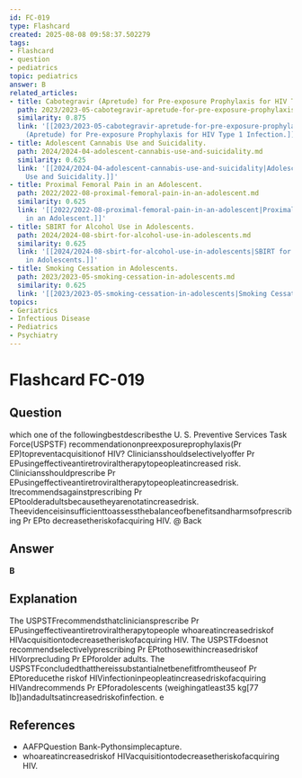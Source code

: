 ```yaml
---
id: FC-019
type: Flashcard
created: 2025-08-08 09:58:37.502279
tags:
- Flashcard
- question
- pediatrics
topic: pediatrics
answer: B
related_articles:
- title: Cabotegravir (Apretude) for Pre-exposure Prophylaxis for HIV Type 1 Infection.
  path: 2023/2023-05-cabotegravir-apretude-for-pre-exposure-prophylaxis-for-hiv-t.md
  similarity: 0.875
  link: '[[2023/2023-05-cabotegravir-apretude-for-pre-exposure-prophylaxis-for-hiv-t|Cabotegravir
    (Apretude) for Pre-exposure Prophylaxis for HIV Type 1 Infection.]]'
- title: Adolescent Cannabis Use and Suicidality.
  path: 2024/2024-04-adolescent-cannabis-use-and-suicidality.md
  similarity: 0.625
  link: '[[2024/2024-04-adolescent-cannabis-use-and-suicidality|Adolescent Cannabis
    Use and Suicidality.]]'
- title: Proximal Femoral Pain in an Adolescent.
  path: 2022/2022-08-proximal-femoral-pain-in-an-adolescent.md
  similarity: 0.625
  link: '[[2022/2022-08-proximal-femoral-pain-in-an-adolescent|Proximal Femoral Pain
    in an Adolescent.]]'
- title: SBIRT for Alcohol Use in Adolescents.
  path: 2024/2024-08-sbirt-for-alcohol-use-in-adolescents.md
  similarity: 0.625
  link: '[[2024/2024-08-sbirt-for-alcohol-use-in-adolescents|SBIRT for Alcohol Use
    in Adolescents.]]'
- title: Smoking Cessation in Adolescents.
  path: 2023/2023-05-smoking-cessation-in-adolescents.md
  similarity: 0.625
  link: '[[2023/2023-05-smoking-cessation-in-adolescents|Smoking Cessation in Adolescents.]]'
topics:
- Geriatrics
- Infectious Disease
- Pediatrics
- Psychiatry
---
```


# Flashcard FC-019

## Question

which one of the followingbestdescribesthe U. S. Preventive Services Task Force(USPSTF) recommendationonpreexposureprophylaxis(Pr EP)topreventacquisitionof HIV? Cliniciansshouldselectivelyoffer Pr EPusingeffectiveantiretroviraltherapytopeopleatincreased risk. Cliniciansshouldprescribe Pr EPusingeffectiveantiretroviraltherapytopeopleatincreasedrisk. Itrecommendsagainstprescribing Pr EPtoolderadultsbecausetheyarenotatincreasedrisk. Theevidenceisinsufficienttoassessthebalanceofbenefitsandharmsofprescribing Pr EPto decreasetheriskofacquiring HIV. @ Back

## Answer

**B**

## Explanation

The USPSTFrecommendsthatcliniciansprescribe Pr EPusingeffectiveantiretroviraltherapytopeople whoareatincreasedriskof HIVacquisitiontodecreasetheriskofacquiring HIV. The USPSTFdoesnot recommendselectivelyprescribing Pr EPtothosewithincreasedriskof HIVorprecluding Pr EPforolder adults. The USPSTFconcludedthatthereissubstantialnetbenefitfromtheuseof Pr EPtoreducethe riskof HIVinfectioninpeopleatincreasedriskofacquiring HIVandrecommends Pr EPforadolescents (weighingatleast35 kg[77 Ib])andadultsatincreasedriskofinfection. e

## References

- AAFPQuestion Bank-Pythonsimplecapture.
- whoareatincreasedriskof HIVacquisitiontodecreasetheriskofacquiring HIV.

